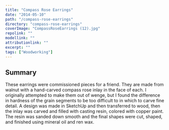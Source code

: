 ```yaml
---
title: "Compass Rose Earrings"
date: "2014-05-10"
path: "/compass-rose-earrings"
directory: "compass-rose-earrings"
coverImage: "CompassRoseEarrings (12).jpg"
repolink: ""
modellink: ""
attributionlink: ""
excerpt: ""
tags: ["Woodworking"]
---
```


## Summary

These earrings were commissioned pieces for a friend. They are made from walnut with a hand-carved compass rose inlay in the face of each. I originally attempted to make them out of wenge, but I found the difference in hardness of the grain segments to be too difficult to in which to carve fine detail. A design was made in SketchUp and then transferred to wood, then the inlay was carved and filled with casting resin, colored with copper paint. The resin was sanded down smooth and the final shapes were cut, shaped, and finished using mineral oil and ren wax.
